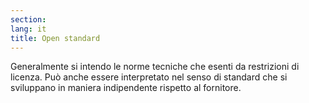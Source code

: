 ```yaml
---
section: 
lang: it
title: Open standard
---
```

Generalmente si intendo le norme tecniche che esenti da restrizioni di licenza. Può anche essere interpretato nel senso di standard che si sviluppano in maniera indipendente rispetto al fornitore.
